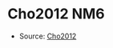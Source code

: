 <a name="material" />

# Cho2012 NM6
<script type="application/ld+json">
  {
    "@context": "https://schema.org/",
    "@type": "ChemicalSubstance",
    "http://purl.org/dc/terms/conformsTo":
      {
        "@type": "CreativeWork",
        "@id": "https://bioschemas.org/profiles/ChemicalSubstance/0.4-RELEASE/"
      },
    "@id": "https://egonw.github.io/nanowiki/nanowiki193.html#material",
    "name": "Cho2012 NM6",
    "sameAs": "http://127.0.0.1/mediawiki/index.php/Special:URIResolver/Cho2012_NM6"
  }
</script>


* Source: [Cho2012](http://127.0.0.1/mediawiki/index.php/Special:URIResolver/Cho2012)
